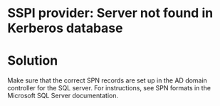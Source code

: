 ﻿# SSPI provider: Server not found in Kerberos database

# Solution

Make sure that the correct SPN records are set up in the AD domain controller for the SQL server. For instructions, see SPN formats in the Microsoft SQL Server documentation.
